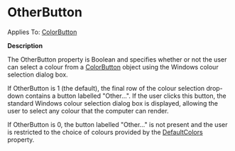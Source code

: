 




<h1 class="heading"><span class="name">OtherButton</span></h1>

Applies To: [ColorButton](./colorbutton.md)


**Description**


The OtherButton property is Boolean and specifies whether or not the user can select a colour from a [ColorButton](./colorbutton.md) object using the Windows colour selection dialog box.


If OtherButton is 1 (the default), the final row of the colour selection drop-down contains a button labelled "Other…". If the user clicks this button, the standard Windows colour selection dialog box is displayed, allowing the user to select any colour that the computer can render.


If OtherButton is 0, the button labelled "Other…" is not present and the user is restricted to the choice of colours provided by the [DefaultColors](defaultcolors.md) property.



